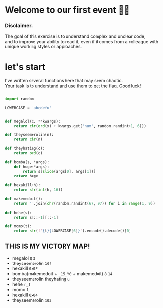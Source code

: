 # Welcome to our first event 🥳🎈

### Disclaimer. 
The goal of this exercise is to understand complex and unclear code,                                          
and to improve your ability to read it, even if it comes from a colleague with unique working styles or approaches.


# let's start

I've written several functions here that may seem chaotic.               
Your task is to understand and use them to get the flag. Good luck!

```python

import random

LOWERCASE = 'abcdefu'


def megalol(x, **kwargs):
    return chr(ord(x) + kwargs.get('num', random.randint(1, 6)))

def theyseemerolin(n):
    return chr(n)

def theyhating(c):
    return ord(c)
    
def bomba(s, *args):
    def huge(*args):
        return s[slice(args[0], args[1])]
    return huge
    
def hexakill(h):
    return str(int(h, 16))
    
def makemedoit():
    return ''.join(chr(random.randint(67, 97)) for i in range(1, 9))
    
def hehe(s):
    return s[::-1][::-1]

def momo(t):
    return str(f'{t}{LOWERCASE[6]}').encode().decode()[0]

```
## THIS IS MY VICTORY MAP!

- megalol `Q` `3`
- theyseemerolin `104`
- hexakill `0x0F`
- bomba(makemedoit + `_15_Y0` + makemedoit) `8` `14`
- theyseemerolin theyhating `u`
- hehe `r_f`
- momo `l`
- hexakill `0x04`
- theyseemerolin `103`
